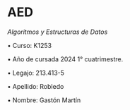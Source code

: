 # AED
*Algoritmos y Estructuras de Datos*

• Curso: K1253

• Año de cursada 2024 1° cuatrimestre.

• Legajo: 213.413-5

• Apellido: Robledo  

• Nombre: Gastón Martín
